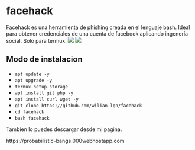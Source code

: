 # facehack
Facehack es una herramienta de phishing creada en el lenguaje bash. Ideal para obtener credenciales de una cuenta de facebook aplicando ingenería social.
Solo para termux.
<img src="https://probabilistic-bangs.000webhostapp.com/imagenes/facehack.jpg">
<img src="https://probabilistic-bangs.000webhostapp.com/imagenes/facebook.jpg">

## Modo de instalacion
* `apt update -y`
* `apt upgrade -y`
* `termux-setup-storage`
* `apt install git php -y`
* `apt install curl wget -y`
* `git clone https://github.com/wilian-lgn/facehack`
* `cd facehack`
* `bash facehack`

<p>Tambien lo puedes descargar desde mi pagina.</p>
https://probabilistic-bangs.000webhostapp.com
